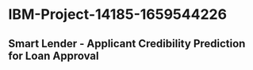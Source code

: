 # IBM-Project-14185-1659544226
## Smart Lender - Applicant Credibility Prediction for Loan Approval

